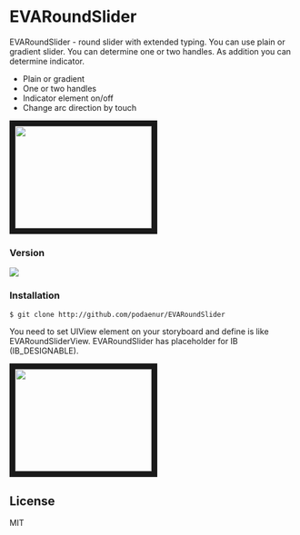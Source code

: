 # EVARoundSlider

EVARoundSlider - round slider with extended typing. You can use plain or gradient slider. You can determine one or two handles. As addition you can determine indicator.

  - Plain or gradient
  - One or two handles
  - Indicator element on/off
  - Change arc direction by touch

<a href="https://youtu.be/6FqsfMz0wWw" target="_blank">
<img src="https://i.ytimg.com/vi/6FqsfMz0wWw/2.jpg?time=1456823296371" 
width="240" height="180" border="10" />
</a>

### Version
<img src="https://img.shields.io/badge/version-1.0.0-green.svg"/>

### Installation

```sh
$ git clone http://github.com/podaenur/EVARoundSlider
```
You need to set UIView element on your storyboard and define is like EVARoundSliderView. EVARoundSlider has placeholder for IB (IB_DESIGNABLE).

<a href="https://youtu.be/moi_cEGQVwA" target="_blank">
<img src="https://i.ytimg.com/vi/moi_cEGQVwA/2.jpg?time=1456823394704" 
width="240" height="180" border="10" />
</a>


License
----

MIT

